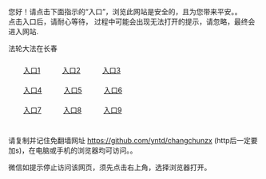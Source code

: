 您好！请点击下面指示的“入口”，浏览此网站是安全的，且为您带来平安。。 <br/>
点击入口后，请耐心等待， 过程中可能会出现无法打开的提示，请忽略，最终会进入网站. </br>

法轮大法在长春<br/>
<div style="padding:10px"><a style="margin:20px" target="_blank" href="https://dmqbftjcchmu0.cloudfront.net/2Qpsp?qkolvqzk" id="ccLink1" rel="nofollow">入口1</a> <a target="_blank" style="margin:20px" href="https://d19nqi8xkstqln.cloudfront.net/2Qpsp?kfrwmjm" id="ccLink2" rel="nofollow">入口2</a> <a style="margin:20px" target="_blank" href="https://d1aukw6it3n65v.cloudfront.net/2Qpsp?ofuhyhr" id="ccLink3" rel="nofollow">入口3</a></div>

<div style="padding:10px" ><a style="margin:20px" target="_blank" href="https://dmqbftjcchmu0.cloudfront.net/2Qpsp?qkolvqzk" id="ccLink4" rel="nofollow">入口4</a> <a style="margin:20px" href="https://d19nqi8xkstqln.cloudfront.net/2Qpsp?kfrwmjm" target="_blank" id="ccLink5" rel="nofollow">入口5</a> <a style="margin:20px" href="https://d1aukw6it3n65v.cloudfront.net/2Qpsp?ofuhyhr" target="_blank" id="ccLink6" rel="nofollow">入口6</a></div>

<div style="padding:10px"><a style="margin:20px" target="_blank" href="https://dmqbftjcchmu0.cloudfront.net/2Qpsp?qkolvqzk" id="ccLink7" rel="nofollow">入口7</a> <a style="margin:20px" href="https://d19nqi8xkstqln.cloudfront.net/2Qpsp?kfrwmjm" target="_blank" id="ccLink8" rel="nofollow">入口8</a> <a style="margin:20px" target="_blank" href="https://d1aukw6it3n65v.cloudfront.net/2Qpsp?ofuhyhr" id="ccLink9" rel="nofollow">入口9</a></div>

<br/>



请复制并记住免翻墙网址 https://github.com/yntd/changchunzx (http后一定要加s)，在电脑或手机的浏览器均可访问。。<br/>

微信如提示停止访问该网页，须先点击右上角，选择浏览器打开。
